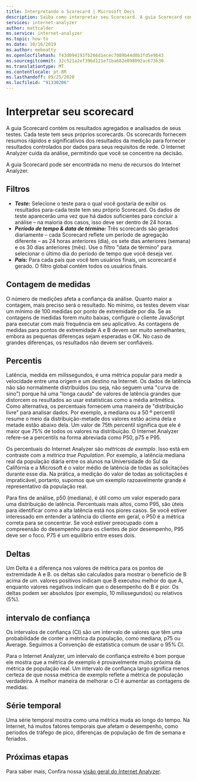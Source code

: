 ```yaml
---
title: Interpretando o Scorecard | Microsoft Docs
description: Saiba como interpretar seu Scorecard. A guia Scorecard contém os resultados agregados e analisados de seus testes.
services: internet-analyzer
author: mattcalder
ms.service: internet-analyzer
ms.topic: how-to
ms.date: 10/16/2019
ms.author: mebeatty
ms.openlocfilehash: f43d094193fb266d1ecec7089b44d8b3fd5e9b43
ms.sourcegitcommit: 32c521a2ef396d121e71ba682e098092ac673b30
ms.translationtype: MT
ms.contentlocale: pt-BR
ms.lasthandoff: 09/25/2020
ms.locfileid: "91330206"
---
```

# <a name="interpreting-your-scorecard"></a>Interpretar seu scorecard

A guia Scorecard contém os resultados agregados e analisados de seus testes. Cada teste tem seus próprios scorecards. Os scorecards fornecem resumos rápidos e significativos dos resultados da medição para fornecer resultados controlados por dados para seus requisitos de rede. O Internet Analyzer cuida da análise, permitindo que você se concentre na decisão.

A guia Scorecard pode ser encontrada no menu de recursos do Internet Analyzer. 


## <a name="filters"></a>Filtros

* ***Teste:*** Selecione o teste para o qual você gostaria de exibir os resultados para-cada teste tem seu próprio Scorecard. Os dados de teste aparecerão uma vez que há dados suficientes para concluir a análise – na maioria dos casos, isso deve ser dentro de 24 horas. 
* ***Período de tempo & data de término:*** Três scorecards são gerados diariamente – cada Scorecard reflete um período de agregação diferente – as 24 horas anteriores (dia), os sete dias anteriores (semana) e os 30 dias anteriores (mês). Use o filtro "data de término" para selecionar o último dia do período de tempo que você deseja ver. 
* ***País:*** Para cada país que você tem usuários finais, um scorecard é gerado. O filtro global contém todos os usuários finais.

## <a name="measurement-count"></a>Contagem de medidas

O número de medições afeta a confiança da análise. Quanto maior a contagem, mais preciso será o resultado. No mínimo, os testes devem visar um mínimo de 100 medidas por ponto de extremidade por dia. Se as contagens de medidas forem muito baixas, configure o cliente JavaScript para executar com mais frequência em seu aplicativo. As contagens de medidas para pontos de extremidade A e B devem ser muito semelhantes, embora as pequenas diferenças sejam esperadas e OK. No caso de grandes diferenças, os resultados não devem ser confiáveis.

## <a name="percentiles"></a>Percentis

Latência, medida em milissegundos, é uma métrica popular para medir a velocidade entre uma origem e um destino na Internet. Os dados de latência não são normalmente distribuídos (ou seja, não seguem uma "curva de sino") porque há uma "longa cauda" de valores de latência grandes que distorcem os resultados ao usar estatísticas como a média aritmética. Como alternativa, os percentuais fornecem uma maneira de "distribuição livre" para analisar dados. Por exemplo, a mediana ou a 50 º percentil resume o meio da distribuição-metade dos valores estão acima dela e metade estão abaixo dela. Um valor de 75th percentil significa que ele é maior que 75% de todos os valores na distribuição. O Internet Analyzer refere-se a percentils na forma abreviada como P50, p75 e P95.

Os percentuais do Internet Analyzer são _métricas de exemplo_. Isso está em contraste com a _métrica true Population_. Por exemplo, a latência mediana real da população diária entre os alunos na Universidade do Sul da Califórnia e a Microsoft é o valor médio de latência de todas as solicitações durante esse dia. Na prática, a medição do valor de todas as solicitações é impraticável, portanto, supomos que um exemplo razoavelmente grande é representativo da população real.

Para fins de análise, p50 (mediana), é útil como um valor esperado para uma distribuição de latência. Percentuais mais altos, como P95, são úteis para identificar como a alta latência está nos piores casos. Se você estiver interessado em entender a latência do cliente em geral, o P50 é a métrica correta para se concentrar. Se você estiver preocupado com a compreensão do desempenho para os clientes de pior desempenho, P95 deve ser o foco. P75 é um equilíbrio entre esses dois.


## <a name="deltas"></a>Deltas

Um Delta é a diferença nos valores de métrica para os pontos de extremidade A e B. os deltas são calculados para mostrar o benefício de B acima de um. valores positivos indicam que B executou melhor do que A, enquanto valores negativos indicam que o desempenho do B é pior. Os deltas podem ser absolutos (por exemplo, 10 milissegundos) ou relativos (5%).

## <a name="confidence-interval"></a>intervalo de confiança 

Os intervalos de confiança (CI) são um intervalo de valores que têm uma probabilidade de conter a métrica da população, como mediana, p75 ou Average. Seguimos a Convenção de estatística comum de usar o 95% CI.

Para o Internet Analyzer, um intervalo de confiança estreito é bom porque ele mostra que a métrica de exemplo é provavelmente muito próxima da métrica de população real. Um intervalo de confiança largo significa menos certeza de que nossa métrica de exemplo reflete a métrica de população verdadeira. A melhor maneira de melhorar o CI é aumentar as contagens de medidas.

## <a name="time-series"></a>Série temporal 

Uma série temporal mostra como uma métrica muda ao longo do tempo. Na Internet, há muitos fatores temporais que afetam o desempenho, como períodos de tráfego de pico, diferenças de população de fim de semana e feriados.


## <a name="next-steps"></a>Próximas etapas

Para saber mais, Confira nossa [visão geral do Internet Analyzer](internet-analyzer-overview.md).
